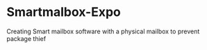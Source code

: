# Smartmalbox-Expo
 Creating Smart mailbox software with a physical mailbox to prevent package thief
